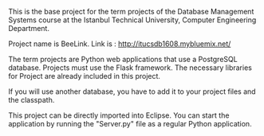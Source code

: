 This is the base project for the term projects of the Database Management Systems course at the Istanbul Technical University, Computer Engineering Department.

Project name is BeeLink. Link is : http://itucsdb1608.mybluemix.net/

The term projects are Python web applications that use a PostgreSQL database. Projects must use the Flask framework. The necessary libraries for Project are already included in this project.

If you will use another database, you have to add it to your project files and the classpath.

This project can be directly imported into Eclipse. You can start the application by running the "Server.py" file as a regular Python application. 
